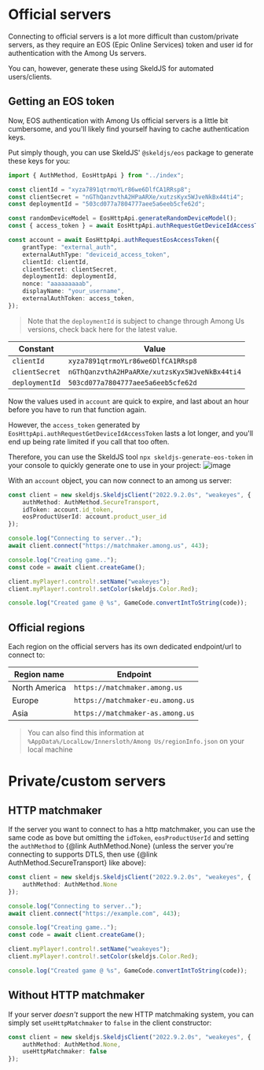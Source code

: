 
# Official servers
Connecting to official servers is a lot more difficult than custom/private servers, as they require an EOS (Epic Online Services) token and user id for authentication with the Among Us servers.

You can, however, generate these using SkeldJS for automated users/clients.

## Getting an EOS token
Now, EOS authentication with Among Us official servers is a little bit cumbersome, and you'll likely find yourself having to cache authentication keys.

Put simply though, you can use SkeldJS' `@skeldjs/eos` package to generate these keys for you:
```ts
import { AuthMethod, EosHttpApi } from "../index";

const clientId = "xyza7891qtrmoYLr86we6DlfCA1RRsp8";
const clientSecret = "nGThQanzvthA2HPaARXe/xutzsKyx5WJveNkBx44ti4";
const deploymentId = "503cd077a7804777aee5a6eeb5cfe62d";

const randomDeviceModel = EosHttpApi.generateRandomDeviceModel();
const { access_token } = await EosHttpApi.authRequestGetDeviceIdAccessToken(clientId, clientSecret, randomDeviceModel);

const account = await EosHttpApi.authRequestEosAccessToken({
    grantType: "external_auth",
    externalAuthType: "deviceid_access_token",
    clientId: clientId,
    clientSecret: clientSecret,
    deploymentId: deploymentId,
    nonce: "aaaaaaaaab",
    displayName: "your_username",
    externalAuthToken: access_token,
});
```

> Note that the `deploymentId` is subject to change through Among Us versions, check back here for the latest value.

| Constant | Value |
|----------|-------|
| `clientId` | `xyza7891qtrmoYLr86we6DlfCA1RRsp8` |
| `clientSecret` | `nGThQanzvthA2HPaARXe/xutzsKyx5WJveNkBx44ti4` |
| `deploymentId` | `503cd077a7804777aee5a6eeb5cfe62d` |

Now the values used in `account` are quick to expire, and last about an hour before you have to run that function again.

However, the `access_token` generated by `EosHttpApi.authRequestGetDeviceIdAccessToken` lasts a lot longer, and you'll end up being rate limited if you call that too often.

Therefore, you can use the SkeldJS tool `npx skeldjs-generate-eos-token` in your console to quickly generate one to use in your project:
![image](https://user-images.githubusercontent.com/60631511/202309267-a8bb64fb-5d12-4ed7-8f57-07ff70658d82.png)

With an `account` object, you can now connect to an among us server:
```ts
const client = new skeldjs.SkeldjsClient("2022.9.2.0s", "weakeyes", {
    authMethod: AuthMethod.SecureTransport,
    idToken: account.id_token,
    eosProductUserId: account.product_user_id
});

console.log("Connecting to server..");
await client.connect("https://matchmaker.among.us", 443);

console.log("Creating game..");
const code = await client.createGame();

client.myPlayer!.control!.setName("weakeyes");
client.myPlayer!.control!.setColor(skeldjs.Color.Red);

console.log("Created game @ %s", GameCode.convertIntToString(code));
```

## Official regions
Each region on the official servers has its own dedicated endpoint/url to connect to:

| Region name | Endpoint |
|-------------|----------|
| North America | `https://matchmaker.among.us` |
| Europe | `https://matchmaker-eu.among.us` |
| Asia | `https://matchmaker-as.among.us` |

> You can also find this information at `%AppData%/LocalLow/Innersloth/Among Us/regionInfo.json` on your local machine

# Private/custom servers
## HTTP matchmaker
If the server you want to connect to has a http matchmaker, you can use the same code as bove but omitting the `idToken`, `eosProductUserId` and setting the `authMethod` to {@link AuthMethod.None} (unless the server you're connecting to supports DTLS, then use {@link AuthMethod.SecureTransport} like above):

```ts
const client = new skeldjs.SkeldjsClient("2022.9.2.0s", "weakeyes", {
    authMethod: AuthMethod.None
});

console.log("Connecting to server..");
await client.connect("https://example.com", 443);

console.log("Creating game..");
const code = await client.createGame();

client.myPlayer!.control!.setName("weakeyes");
client.myPlayer!.control!.setColor(skeldjs.Color.Red);

console.log("Created game @ %s", GameCode.convertIntToString(code));
```

## Without HTTP matchmaker
If your server _doesn't_ support the new HTTP matchmaking system, you can simply set `useHttpMatchmaker` to `false` in the client constructor:
```ts
const client = new skeldjs.SkeldjsClient("2022.9.2.0s", "weakeyes", {
    authMethod: AuthMethod.None,
    useHttpMatchmaker: false
});
```
